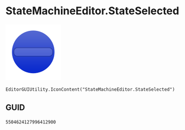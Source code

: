 # StateMachineEditor.StateSelected
![](/img/StateMachineEditor.StateSelected.png)

``` CSharp
EditorGUIUtility.IconContent("StateMachineEditor.StateSelected")
```
## GUID
```
5504624127996412900
```
